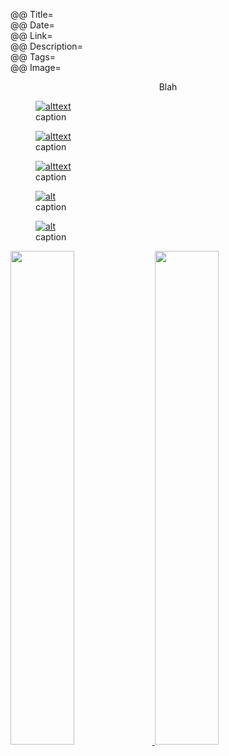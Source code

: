 @@ Title=  
@@ Date=  
@@ Link=  
@@ Description=  
@@ Tags=  
@@ Image=  

<center class="topstory">Blah
</center>

<figure>
	<a class="nohover" href="link">
		<img src="image" alt="alttext" />
	</a>
	<figcaption>caption</figcaption>
</figure>

<figure class="figleft">
	<a class="nohover" href="link">
		<img src="image" alt="alttext" />
	</a>
	<figcaption>caption</figcaption>
</figure>

<figure class="wide">
	<a class="nohover" href="link">
		<img src="image" alt="alttext" />
	</a>
	<figcaption>caption</figcaption>
</figure>

<figure class="twoleft">
	<a class="nohover" href="link">
		<img src="link" alt="alt" />
	</a>
	<figcaption>caption</figcaption>
</figure>

<figure class="tworight">
	<a class="nohover" href="link">
		<img src="link" alt="alt" />
	</a>
	<figcaption>caption</figcaption>
</figure>

<div class="center">
	<a class="nohover" href="link">
    	<img src="link" class="left" width="45%" style="padding-bottom: 1.5em;" />
    </a>
    <a class="nohover" href="link">
    	<img src="link" class="right" width="45%" />
    </a>
</div>